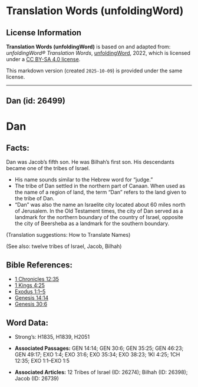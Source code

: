 # Translation Words (unfoldingWord)

## License Information

**Translation Words (unfoldingWord)** is based on and adapted from: _unfoldingWord® Translation Words_, [unfoldingWord](https://unfoldingword.org/utw), 2022, which is licensed under a [CC BY-SA 4.0 license](https://creativecommons.org/licenses/by-sa/4.0/legalcode.en).

This markdown version (created `2025-10-09`) is provided under the same license.



--------------------------------

## Dan (id: 26499)

Dan
===

Facts:
------

Dan was Jacob’s fifth son. He was Bilhah’s first son. His descendants became one of the tribes of Israel.

* His name sounds similar to the Hebrew word for “judge.”
* The tribe of Dan settled in the northern part of Canaan. When used as the name of a region of land, the term “Dan” refers to the land given to the tribe of Dan.
* “Dan” was also the name an Israelite city located about 60 miles north of Jerusalem. In the Old Testament times, the city of Dan served as a landmark for the northern boundary of the country of Israel, opposite the city of Beersheba as a landmark for the southern boundary.

(Translation suggestions: How to Translate Names)

(See also: twelve tribes of Israel, Jacob, Bilhah)

Bible References:
-----------------

* [1 Chronicles 12:35](https://ref.ly/1Chr12:35)
* [1 Kings 4:25](https://ref.ly/1Kgs4:25)
* [Exodus 1:1–5](https://ref.ly/Exod1:1-Exod1:5)
* [Genesis 14:14](https://ref.ly/Gen14:14)
* [Genesis 30:6](https://ref.ly/Gen30:6)

Word Data:
----------

* Strong’s: H1835, H1839, H2051

* **Associated Passages:** GEN 14:14; GEN 30:6; GEN 35:25; GEN 46:23; GEN 49:17; EXO 1:4; EXO 31:6; EXO 35:34; EXO 38:23; 1KI 4:25; 1CH 12:35; EXO 1:1–EXO 1:5
* **Associated Articles:** 12 Tribes of Israel (ID: 26274); Bilhah (ID: 26398); Jacob (ID: 26739)

